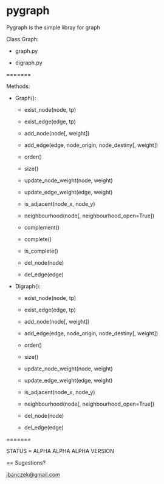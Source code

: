 pygraph
=======

Pygraph is the simple libray for graph

Class Graph:

- graph.py

- digraph.py

=======

Methods:

- Graph():
    
	- exist_node(node, tp)

	- exist_edge(edge, tp)

	- add_node(node[, weight])

	- add_edge(edge, node_origin, node_destiny[, weight])

	- order()

	- size()

	- update_node_weight(node, weight)

	- update_edge_weight(edge, weight)

	- is_adjacent(node_x, node_y)

	- neighbourhood(node[, neighbourhood_open=True])

	- complement()

	- complete()

	- is_complete()

	- del_node(node)

	- del_edge(edge)

- Digraph():

	- exist_node(node, tp)

	- exist_edge(edge, tp)

	- add_node(node[, weight])

	- add_edge(edge, node_origin, node_destiny[, weight])

	- order()

	- size()

	- update_node_weight(node, weight)

	- update_edge_weight(edge, weight)

	- is_adjacent(node_x, node_y)

	- neighbourhood(node[, neighbourhood_open=True])

	- del_node(node)

	- del_edge(edge)

=======

STATUS = ALPHA ALPHA ALPHA VERSION

==
Sugestions?

jbanczek@gmail.com
